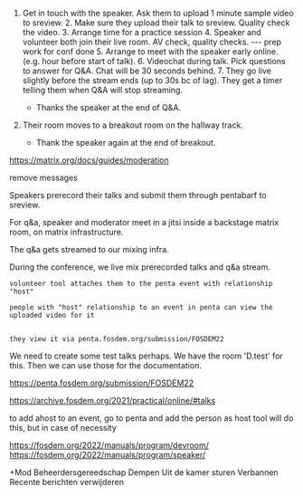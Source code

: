1. Get in touch with the speaker. Ask them to upload 1 minute sample video to sreview. 2. Make sure they upload their talk to sreview. Quality check the video. 3. Arrange time for a practice session 4. Speaker and volunteer both join their live room. AV check, quality checks. --- prep work for conf done 5. Arrange to meet with the speaker early online. (e.g. hour before start of talk). 6. Videochat during talk. Pick questions to answer for Q&A. Chat will be 30 seconds behind. 7. They go live slightly before the stream ends (up to 30s bc of lag). They get a timer telling them when Q&A will stop streaming.

    - Thanks the speaker at the end of Q&A. 

8. Their room moves to a breakout room on the hallway track.

    - Thank the speaker again at the end of breakout. 

https://matrix.org/docs/guides/moderation

remove messages

Speakers prerecord their talks and submit them through pentabarf to sreview.

For q&a, speaker and moderator meet in a jitsi inside a backstage matrix room, on matrix infrastructure.

The q&a gets streamed to our mixing infra.

During the conference, we live mix prerecorded talks and q&a stream. 


    volunteer tool attaches them to the penta event with relationship "host"

    people with "host" relationship to an event in penta can view the uploaded video for it


    they view it via penta.fosdem.org/submission/FOSDEM22

We need to create some test talks perhaps.
We have the room 'D.test' for this.
Then we can use those for the documentation.

https://penta.fosdem.org/submission/FOSDEM22

https://archive.fosdem.org/2021/practical/online/#talks

to add ahost to an event, go to penta and add the person as host
tool will do this, but in case of necessity

https://fosdem.org/2022/manuals/program/devroom/
https://fosdem.org/2022/manuals/program/speaker/

+Mod
Beheerdersgereedschap
Dempen
Uit de kamer sturen
Verbannen
Recente berichten verwijderen